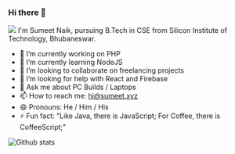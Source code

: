 ### Hi there 👋
<img src="https://komarev.com/ghpvc/?username=sumeetweb">  
I'm Sumeet Naik, pursuing B.Tech in CSE from Silicon Institute of Technology, Bhubaneswar.  

- 🔭 I’m currently working on PHP
- 🌱 I’m currently learning NodeJS
- 👯 I’m looking to collaborate on freelancing projects
- 🤔 I’m looking for help with React and Firebase
- 💬 Ask me about PC Builds / Laptops
- 📫 How to reach me: hi@sumeet.xyz
- 😄 Pronouns: He / Him / His
- ⚡ Fun fact: "Like Java, there is JavaScript; For Coffee, there is CoffeeScript;"
   
 ![Github stats](https://github-readme-stats.vercel.app/api?username=sumeetweb&count_private=true&show_icons=true&title_color=333&icon_color=333)
